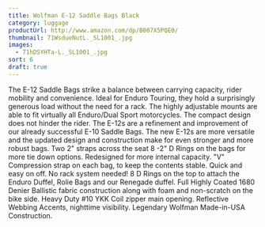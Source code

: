 ```yaml
---
title: Wolfman E-12 Saddle Bags Black
category: luggage
productUrl: http://www.amazon.com/dp/B007X5PQE0/
thumbnail: 71WsdueNutL._SL1001_.jpg
images:
  - 71hDSYHTa-L._SL1001_.jpg
sort: 6
draft: true
---
```


The E-12 Saddle Bags strike a balance between carrying capacity, rider mobility and convenience. Ideal for Enduro Touring, they hold a surprisingly generous load without the need for a rack. The highly adjustable mounts are able to fit virtually all Enduro/Dual Sport motorcycles. The compact design does not hinder the rider. The E-12s are a refinement and improvement of our already successful E-10 Saddle Bags. The new E-12s are more versatile and the updated design and construction make for even stronger and more robust bags. Two 2" straps across the seat 8 -2" D Rings on the bags for more tie down options. Redesigned for more internal capacity. "V" Compression strap on each bag, to keep the contents stable. Quick and easy on off. No rack system needed! 8 D Rings on the top to attach the Enduro Duffel, Rolie Bags and our Renegade duffel. Full Highly Coated 1680 Denier Ballistic fabric construction along with foam and non-scratch on the bike side. Heavy Duty #10 YKK Coil zipper main opening. Reflective Webbing Accents, nighttime visibility. Legendary Wolfman Made-in-USA Construction.

